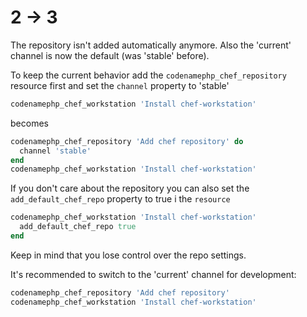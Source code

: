 # 2 -> 3

The repository isn't added automatically anymore. Also the 'current' channel is now the default (was 'stable' before).

To keep the current behavior add the `codenamephp_chef_repository` resource first and set the `channel` property to 'stable'

```ruby
codenamephp_chef_workstation 'Install chef-workstation'
```

becomes

```ruby
codenamephp_chef_repository 'Add chef repository' do
  channel 'stable'
end
codenamephp_chef_workstation 'Install chef-workstation'
```

If you don't care about the repository you can also set the `add_default_chef_repo` property to true i the `resource`

```ruby
codenamephp_chef_workstation 'Install chef-workstation'
  add_default_chef_repo true
end
```

Keep in mind that you lose control over the repo settings.

It's recommended to switch to the 'current' channel for development:

```ruby
codenamephp_chef_repository 'Add chef repository'
codenamephp_chef_workstation 'Install chef-workstation'
```